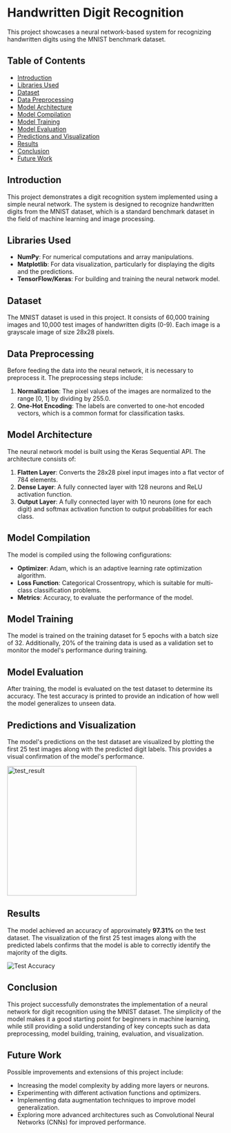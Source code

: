# Handwritten Digit Recognition

This project showcases a neural network-based system for recognizing handwritten digits using the MNIST benchmark dataset.

## Table of Contents

- [Introduction](#introduction)
- [Libraries Used](#libraries-used)
- [Dataset](#dataset)
- [Data Preprocessing](#data-preprocessing)
- [Model Architecture](#model-architecture)
- [Model Compilation](#model-compilation)
- [Model Training](#model-training)
- [Model Evaluation](#model-evaluation)
- [Predictions and Visualization](#predictions-and-visualization)
- [Results](#results)
- [Conclusion](#conclusion)
- [Future Work](#future-work)

## Introduction

This project demonstrates a digit recognition system implemented using a simple neural network. The system is designed to recognize handwritten digits from the MNIST dataset, which is a standard benchmark dataset in the field of machine learning and image processing.

## Libraries Used

- **NumPy**: For numerical computations and array manipulations.
- **Matplotlib**: For data visualization, particularly for displaying the digits and the predictions.
- **TensorFlow/Keras**: For building and training the neural network model.

## Dataset

The MNIST dataset is used in this project. It consists of 60,000 training images and 10,000 test images of handwritten digits (0-9). Each image is a grayscale image of size 28x28 pixels.

## Data Preprocessing

Before feeding the data into the neural network, it is necessary to preprocess it. The preprocessing steps include:

1. **Normalization**: The pixel values of the images are normalized to the range [0, 1] by dividing by 255.0.
2. **One-Hot Encoding**: The labels are converted to one-hot encoded vectors, which is a common format for classification tasks.

## Model Architecture

The neural network model is built using the Keras Sequential API. The architecture consists of:

1. **Flatten Layer**: Converts the 28x28 pixel input images into a flat vector of 784 elements.
2. **Dense Layer**: A fully connected layer with 128 neurons and ReLU activation function.
3. **Output Layer**: A fully connected layer with 10 neurons (one for each digit) and softmax activation function to output probabilities for each class.

## Model Compilation

The model is compiled using the following configurations:

- **Optimizer**: Adam, which is an adaptive learning rate optimization algorithm.
- **Loss Function**: Categorical Crossentropy, which is suitable for multi-class classification problems.
- **Metrics**: Accuracy, to evaluate the performance of the model.

## Model Training

The model is trained on the training dataset for 5 epochs with a batch size of 32. Additionally, 20% of the training data is used as a validation set to monitor the model's performance during training.

## Model Evaluation

After training, the model is evaluated on the test dataset to determine its accuracy. The test accuracy is printed to provide an indication of how well the model generalizes to unseen data.

## Predictions and Visualization

The model's predictions on the test dataset are visualized by plotting the first 25 test images along with the predicted digit labels. 
This provides a visual confirmation of the model's performance.

<img src="https://github.com/idraakk/Digit_Recognition_ANN/assets/73667258/ade26de9-6717-413d-9108-1e8208774e8c" alt="test_result" width="300"/>

## Results

The model achieved an accuracy of approximately **97.31%** on the test dataset. The visualization of the first 25 test images along with the predicted labels confirms that the model is able to correctly identify the majority of the digits.

![Test Accuracy](https://github.com/idraakk/Digit_Recognition_ANN/assets/73667258/8d22076f-6446-41b2-ac44-33291b0cab9f)


## Conclusion

This project successfully demonstrates the implementation of a neural network for digit recognition using the MNIST dataset. The simplicity of the model makes it a good starting point for beginners in machine learning, while still providing a solid understanding of key concepts such as data preprocessing, model building, training, evaluation, and visualization.

## Future Work

Possible improvements and extensions of this project include:

- Increasing the model complexity by adding more layers or neurons.
- Experimenting with different activation functions and optimizers.
- Implementing data augmentation techniques to improve model generalization.
- Exploring more advanced architectures such as Convolutional Neural Networks (CNNs) for improved performance.
